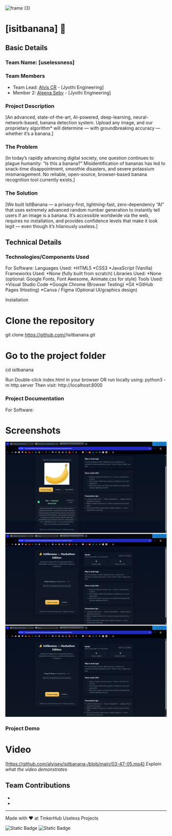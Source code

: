 <img width="3188" height="1202" alt="frame (3)" src="https://github.com/user-attachments/assets/517ad8e9-ad22-457d-9538-a9e62d137cd7" />


# [isitbanana] 🎯


## Basic Details
### Team Name: [uselessness]


### Team Members
- Team Lead: [Alvis CR] - [Jyothi Engineering]
- Member 2: [Aleena Seby] - [Jyothi Engineering]

### Project Description
[An advanced, state-of-the-art, AI-powered, deep-learning, neural-network-based, banana detection system.
Upload any image, and our proprietary algorithm* will determine — with groundbreaking accuracy — whether it’s a banana.]

### The Problem 
[In today’s rapidly advancing digital society, one question continues to plague humanity: “Is this a banana?”
Misidentification of bananas has led to snack-time disappointment, smoothie disasters, and severe potassium mismanagement. No reliable, open-source, browser-based banana recognition tool currently exists.]

### The Solution
[We built IsItBanana — a privacy-first, lightning-fast, zero-dependency “AI” that uses extremely advanced random number generation to instantly tell users if an image is a banana.
It’s accessible worldwide via the web, requires no installation, and provides confidence levels that make it look legit — even though it’s hilariously useless.]

## Technical Details
### Technologies/Components Used
For Software:
Languages Used:
*HTML5
*CSS3
*JavaScript (Vanilla)
Frameworks Used:
*None (fully built from scratch)
Libraries Used:
*None (optional: Google Fonts, Font Awesome, Animate.css for style)
Tools Used:
*Visual Studio Code
*Google Chrome (Browser Testing)
*Git
*GitHub Pages (Hosting)
*Canva / Figma (Optional UI/graphics design)

Installation
# Clone the repository
git clone https://github.com/<your-username>/isitbanana.git

# Go to the project folder
cd isitbanana

Run
Double-click index.html in your browser
OR run locally using:
python3 -m http.server
Then visit:
http://localhost:8000



### Project Documentation
For Software:

# Screenshots
![Screenshot1](https://github.com/alvisey/isitbanana-/blob/main/Screenshot%202025-08-09%20032854.png)
![Screenshot2](https://github.com/alvisey/isitbanana-/blob/main/Screenshot%202025-08-09%20032728.png)
![Screenshot2](https://github.com/alvisey/isitbanana-/blob/main/Screenshot%202025-08-09%20032728.png)

### Project Demo
# Video
[https://github.com/alvisey/isitbanana-/blob/main/03-47-05.mp4]
*Explain what the video demonstrates*

## Team Contributions
- [Alvis CR]: [coding]
- [Aleena Seby]: [github]

---
Made with ❤️ at TinkerHub Useless Projects 

![Static Badge](https://img.shields.io/badge/TinkerHub-24?color=%23000000&link=https%3A%2F%2Fwww.tinkerhub.org%2F)
![Static Badge](https://img.shields.io/badge/UselessProjects--25-25?link=https%3A%2F%2Fwww.tinkerhub.org%2Fevents%2FQ2Q1TQKX6Q%2FUseless%2520Projects)



